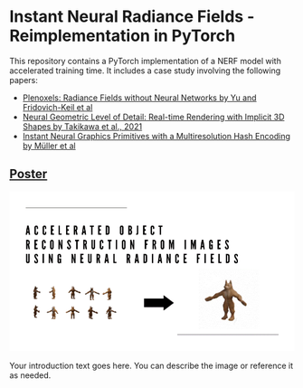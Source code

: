 # Instant Neural Radiance Fields - Reimplementation in PyTorch

This repository contains a PyTorch implementation of a NERF model with accelerated training time. It includes a case study involving the following papers:

- [Plenoxels: Radiance Fields without Neural Networks by Yu and Fridovich-Keil et al](https://example.com/plenoxels)
- [Neural Geometric Level of Detail: Real-time Rendering with Implicit 3D Shapes by Takikawa et al., 2021](https://example.com/nglod)
- [Instant Neural Graphics Primitives with a Multiresolution Hash Encoding by Müller et al](https://example.com/instant_neural_graphics_primitives)

## [Poster](media/slide1.gif)

![Description of the image](media/slide1.gif)

Your introduction text goes here. You can describe the image or reference it as needed.
